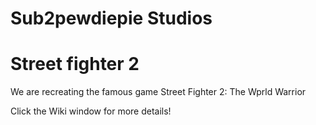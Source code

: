 # Sub2pewdiepie Studios



# Street fighter 2

We are recreating the famous game Street Fighter 2: The Wprld Warrior

Click the Wiki window for more details!




